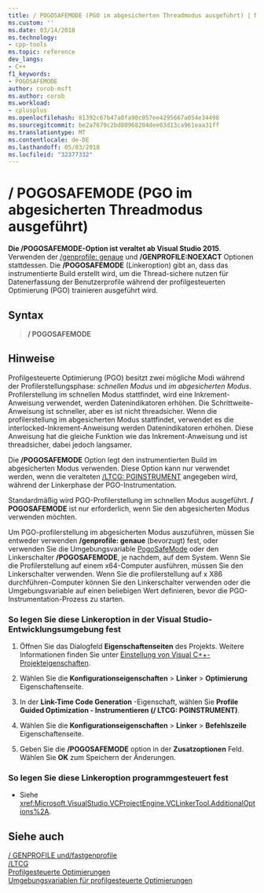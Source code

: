 ```yaml
---
title: / POGOSAFEMODE (PGO im abgesicherten Threadmodus ausgeführt) | Microsoft Docs
ms.custom: ''
ms.date: 03/14/2018
ms.technology:
- cpp-tools
ms.topic: reference
dev_langs:
- C++
f1_keywords:
- POGOSAFEMODE
author: corob-msft
ms.author: corob
ms.workload:
- cplusplus
ms.openlocfilehash: 81392c67b47a0fa90c057ee4295667a054e34498
ms.sourcegitcommit: be2a7679c2bd80968204dee03d13ca961eaa31ff
ms.translationtype: MT
ms.contentlocale: de-DE
ms.lasthandoff: 05/03/2018
ms.locfileid: "32377332"
---
```

# <a name="pogosafemode-run-pgo-in-thread-safe-mode"></a>/ POGOSAFEMODE (PGO im abgesicherten Threadmodus ausgeführt)

**Die /POGOSAFEMODE-Option ist veraltet ab Visual Studio 2015**. Verwenden der [/genprofile: genaue](genprofile-fastgenprofile-generate-profiling-instrumented-build.md) und **/GENPROFILE:NOEXACT** Optionen stattdessen. Die **/POGOSAFEMODE** (Linkeroption) gibt an, dass das instrumentierte Build erstellt wird, um die Thread-sichere nutzen für Datenerfassung der Benutzerprofile während der profilgesteuerten Optimierung (PGO) trainieren ausgeführt wird.

## <a name="syntax"></a>Syntax

> **/ POGOSAFEMODE**

## <a name="remarks"></a>Hinweise

Profilgesteuerte Optimierung (PGO) besitzt zwei mögliche Modi während der Profilerstellungsphase: *schnellen Modus* und *im abgesicherten Modus*. Profilerstellung im schnellen Modus stattfindet, wird eine Inkrement-Anweisung verwendet, werden Datenindikatoren erhöhen. Die Schrittweite-Anweisung ist schneller, aber es ist nicht threadsicher. Wenn die profilerstellung im abgesicherten Modus stattfindet, verwendet es die interlocked-Inkrement-Anweisung werden Datenindikatoren erhöhen. Diese Anweisung hat die gleiche Funktion wie das Inkrement-Anweisung und ist threadsicher, dabei jedoch langsamer.

Die **/POGOSAFEMODE** Option legt den instrumentierten Build im abgesicherten Modus verwenden. Diese Option kann nur verwendet werden, wenn die veralteten [/LTCG: PGINSTRUMENT](ltcg-link-time-code-generation.md) angegeben wird, während der Linkerphase der PGO-Instrumentation.

Standardmäßig wird PGO-Profilerstellung im schnellen Modus ausgeführt. **/ POGOSAFEMODE** ist nur erforderlich, wenn Sie den abgesicherten Modus verwenden möchten.

Um PGO-profilerstellung im abgesicherten Modus auszuführen, müssen Sie entweder verwenden **/genprofile: genaue** (bevorzugt) fest, oder verwenden Sie die Umgebungsvariable [PogoSafeMode](environment-variables-for-profile-guided-optimizations.md) oder den Linkerschalter **/POGOSAFEMODE**, je nachdem, auf dem System. Wenn Sie die Profilerstellung auf einem x64-Computer ausführen, müssen Sie den Linkerschalter verwenden. Wenn Sie die profilerstellung auf x X86 durchführen-Computer können Sie den Linkerschalter verwenden oder die Umgebungsvariable auf einen beliebigen Wert definieren, bevor die PGO-Instrumentation-Prozess zu starten.

### <a name="to-set-this-linker-option-in-the-visual-studio-development-environment"></a>So legen Sie diese Linkeroption in der Visual Studio-Entwicklungsumgebung fest

1. Öffnen Sie das Dialogfeld **Eigenschaftenseiten** des Projekts. Weitere Informationen finden Sie unter [Einstellung von Visual C++-Projekteigenschaften](../../ide/working-with-project-properties.md).

1. Wählen Sie die **Konfigurationseigenschaften** > **Linker** > **Optimierung** Eigenschaftenseite.

1. In der **Link-Time Code Generation** -Eigenschaft, wählen Sie **Profile Guided Optimization - Instrumentieren (/ LTCG: PGINSTRUMENT)**.

1. Wählen Sie die **Konfigurationseigenschaften** > **Linker** > **Befehlszeile** Eigenschaftenseite.

1. Geben Sie die **/POGOSAFEMODE** option in der **Zusatzoptionen** Feld. Wählen Sie **OK** zum Speichern der Änderungen.

### <a name="to-set-this-linker-option-programmatically"></a>So legen Sie diese Linkeroption programmgesteuert fest

- Siehe <xref:Microsoft.VisualStudio.VCProjectEngine.VCLinkerTool.AdditionalOptions%2A>.

## <a name="see-also"></a>Siehe auch

[/ GENPROFILE und/fastgenprofile](genprofile-fastgenprofile-generate-profiling-instrumented-build.md)<br/>
[/LTCG](ltcg-link-time-code-generation.md)<br/>
[Profilgesteuerte Optimierungen](../../build/reference/profile-guided-optimizations.md)<br/>
[Umgebungsvariablen für profilgesteuerte Optimierungen](../../build/reference/environment-variables-for-profile-guided-optimizations.md)<br/>
